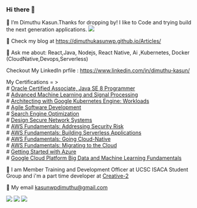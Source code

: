 ### Hi there 👋

🔭 I’m Dimuthu Kasun.Thanks for dropping by! I like to Code and trying build the next generation applications.
![](https://dimuthukasunwp.github.io/Articles/)

🌱 Check my blog at https://dimuthukasunwp.github.io/Articles/

💬 Ask me about: React,Java, Nodejs, React Native, Ai ,Kubernetes, Docker  (CloudNative,Devops,Serverless)

Checkout My LinkedIn prfile : https://www.linkedin.com/in/dimuthu-kasun/

My Certifications = > \
    # [Oracle Certified Associate, Java SE 8 Programmer](https://www.youracclaim.com/badges/69722c1c-67a9-4c28-9745-c7afe19afeda/linked_in)\
    # [Advanced Machine Learning and Signal Processing](https://www.youracclaim.com/badges/5907759a-df48-4453-bae2-3fb37f11023a/linked_in_profile)\
    # [Architecting with Google Kubernetes Engine: Workloads](https://www.coursera.org/account/accomplishments/records/39YV6EE83V7R?utm_source=link&utm_medium=certificate&utm_content=cert_image&utm_campaign=sharing_cta&utm_product=course)\
    # [Agile Software Development](https://www.coursera.org/account/accomplishments/records/MHEXQMT9SF7N?utm_source=link&utm_medium=certificate&utm_content=cert_image&utm_campaign=sharing_cta&utm_product=course)\
    # [Search Engine Optimization](https://www.coursera.org/account/accomplishments/records/F9PLZNW8TTWL?utm_source=link&utm_medium=certificate&utm_content=cert_image&utm_campaign=sharing_cta&utm_product=course)\
    # [Design Secure Network Systems](https://www.coursera.org/account/accomplishments/records/LM2VG7DT3XZ4?utm_source=link&utm_medium=certificate&utm_content=cert_image&utm_campaign=sharing_cta&utm_product=course)\
    # [AWS Fundamentals: Addressing Security Risk](https://www.coursera.org/account/accomplishments/records/JK7HRGQSWCKZ?utm_source=link&utm_medium=certificate&utm_content=cert_image&utm_campaign=sharing_cta&utm_product=course) \
    # [AWS Fundamentals: Building Serverless Applications](https://www.coursera.org/account/accomplishments/records/KYCMD8ATT42D?utm_source=link&utm_medium=certificate&utm_content=cert_image&utm_campaign=sharing_cta&utm_product=course)\
    # [AWS Fundamentals: Going Cloud-Native](https://www.coursera.org/account/accomplishments/records/HT3X39P2RNWK?utm_source=link&utm_medium=certificate&utm_content=cert_image&utm_campaign=sharing_cta&utm_product=course)\
    # [AWS Fundamentals: Migrating to the Cloud](https://www.coursera.org/account/accomplishments/records/59ZY7UGBZR7P?utm_source=link&utm_medium=certificate&utm_content=cert_image&utm_campaign=sharing_cta&utm_product=course)\
    # [Getting Started with Azure](https://www.coursera.org/account/accomplishments/records/PV22LRA6EHNA?utm_source=link&utm_medium=certificate&utm_content=cert_image&utm_campaign=sharing_cta&utm_product=course)\
    # [Google Cloud Platform Big Data and Machine Learning Fundamentals](https://www.coursera.org/account/accomplishments/records/8JSPLP4WRFFT?utm_source=link&utm_medium=certificate&utm_content=cert_image&utm_campaign=sharing_cta&utm_product=course)
   
    

👯 I am Member Training and Development Officer at UCSC ISACA Student Group and i'm a part time developer at [Creative-2](https://www.linkedin.com/company/creative-2/)

🤔 My email kasunwpdimuthu@gmail.com



![](https://firebasestorage.googleapis.com/v0/b/devfest-2019-770f2.appspot.com/o/one.jpg?alt=media&token=34ac03d6-ce81-4610-8083-26909ec0a7e9)
![](https://firebasestorage.googleapis.com/v0/b/devfest-2019-770f2.appspot.com/o/two.jpg?alt=media&token=f6bc1b10-22cf-4c27-acb1-4bed74ed99de)
![](https://firebasestorage.googleapis.com/v0/b/devfest-2019-770f2.appspot.com/o/three.jpg?alt=media&token=055dcdcd-57eb-43cf-8004-97f9186fdcb7)
